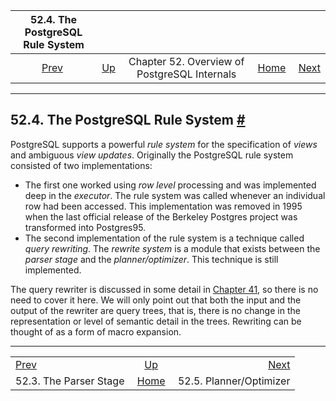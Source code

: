 <!--?xml version="1.0" encoding="UTF-8" standalone="no"?-->

|           52.4. The PostgreSQL Rule System          |                                                                    |                                              |                                                       |                                                           |
| :-------------------------------------------------: | :----------------------------------------------------------------- | :------------------------------------------: | ----------------------------------------------------: | --------------------------------------------------------: |
| [Prev](parser-stage.html "52.3. The Parser Stage")  | [Up](overview.html "Chapter 52. Overview of PostgreSQL Internals") | Chapter 52. Overview of PostgreSQL Internals | [Home](index.html "PostgreSQL 17devel Documentation") |  [Next](planner-optimizer.html "52.5. Planner/Optimizer") |

***

## 52.4. The PostgreSQL Rule System [#](#RULE-SYSTEM)

PostgreSQL supports a powerful *rule system* for the specification of *views* and ambiguous *view updates*. Originally the PostgreSQL rule system consisted of two implementations:

* The first one worked using *row level* processing and was implemented deep in the *executor*. The rule system was called whenever an individual row had been accessed. This implementation was removed in 1995 when the last official release of the Berkeley Postgres project was transformed into Postgres95.
* The second implementation of the rule system is a technique called *query rewriting*. The *rewrite system* is a module that exists between the *parser stage* and the *planner/optimizer*. This technique is still implemented.

The query rewriter is discussed in some detail in [Chapter 41](rules.html "Chapter 41. The Rule System"), so there is no need to cover it here. We will only point out that both the input and the output of the rewriter are query trees, that is, there is no change in the representation or level of semantic detail in the trees. Rewriting can be thought of as a form of macro expansion.

***

|                                                     |                                                                    |                                                           |
| :-------------------------------------------------- | :----------------------------------------------------------------: | --------------------------------------------------------: |
| [Prev](parser-stage.html "52.3. The Parser Stage")  | [Up](overview.html "Chapter 52. Overview of PostgreSQL Internals") |  [Next](planner-optimizer.html "52.5. Planner/Optimizer") |
| 52.3. The Parser Stage                              |        [Home](index.html "PostgreSQL 17devel Documentation")       |                                   52.5. Planner/Optimizer |
